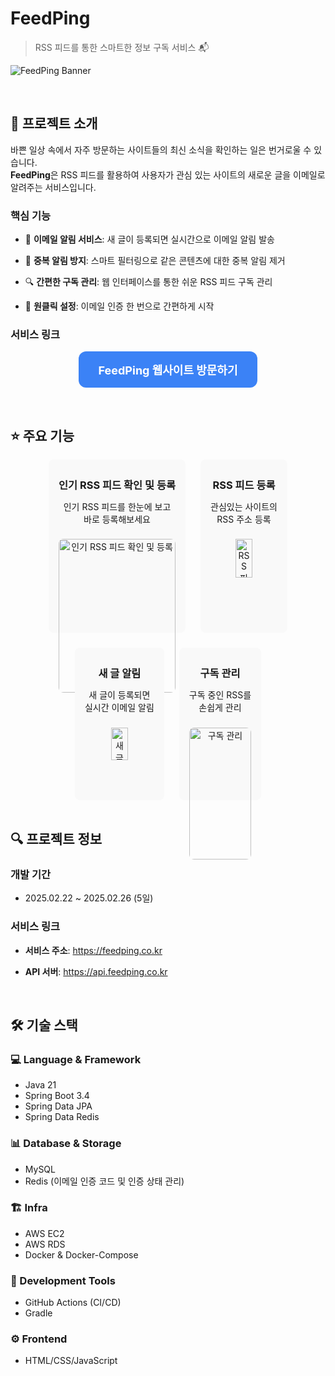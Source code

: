 # FeedPing
> RSS 피드를 통한 스마트한 정보 구독 서비스 📬

<!-- ![FeedPing Banner](https://github.com/user-attachments/assets/3cad9d3c-2a55-4b1e-bb48-5d89e712a7ba) -->

![FeedPing Banner](https://github.com/user-attachments/assets/cf001243-71a8-4188-88d6-b2709b3eddcc)

<br/>

## 📌 프로젝트 소개
바쁜 일상 속에서 자주 방문하는 사이트들의 최신 소식을 확인하는 일은 번거로울 수 있습니다.  
**FeedPing**은 RSS 피드를 활용하여 사용자가 관심 있는 사이트의 새로운 글을 이메일로 알려주는 서비스입니다.

### 핵심 기능
- 📮 **이메일 알림 서비스**: 새 글이 등록되면 실시간으로 이메일 알림 발송
  
- 🔄 **중복 알림 방지**: 스마트 필터링으로 같은 콘텐츠에 대한 중복 알림 제거
- 🔍 **간편한 구독 관리**: 웹 인터페이스를 통한 쉬운 RSS 피드 구독 관리
- 📱 **원클릭 설정**: 이메일 인증 한 번으로 간편하게 시작

### 서비스 링크

<p align="center">
  <a href="https://feedping.co.kr" target="_blank" 
     style="background-color: #3B82F6; color: #fff; padding: 16px 32px; font-size: 18px; font-weight: bold; border-radius: 12px; text-decoration: none; display: inline-block;">
    FeedPing 웹사이트 방문하기
  </a>
</p>

<br/>

## ⭐️ 주요 기능

<div align="center" style="display: flex; flex-wrap: wrap; gap: 24px; justify-content: center;">
  
  <!-- 1. 인기 RSS 피드 확인 및 등록 -->
  <div style="max-width: 220px; text-align: center; background: #f9f9f9; border-radius: 8px; padding: 16px;">
    <h3 style="margin: 12px 0 8px;">인기 RSS 피드 확인 및 등록</h3>
    <p style="font-size: 14px; line-height: 1.4;">
      인기 RSS 피드를 한눈에 보고<br/>
      바로 등록해보세요
    </p>
    <img src="https://github.com/user-attachments/assets/d0f7c815-2038-4aa5-8587-56dbd574d6ed"
         alt="인기 RSS 피드 확인 및 등록"
         style="width: 100%; border-radius: 8px; margin-top: 8px;" />
  </div>

  <!-- 2. RSS 피드 등록 -->
  <div style="max-width: 220px; text-align: center; background: #f9f9f9; border-radius: 8px; padding: 16px;">
    <h3 style="margin: 12px 0 8px;">RSS 피드 등록</h3>
    <p style="font-size: 14px; line-height: 1.4;">
      관심있는 사이트의<br/>
      RSS 주소 등록
    </p>
    <img src="https://github.com/user-attachments/assets/7e872088-6e74-4ac2-9f78-207b6fc5d878"
         alt="RSS 피드 등록"
         style="width: 50%; border-radius: 8px; margin-top: 8px;" />
  </div>

  <!-- 3. 새 글 알림 -->
  <div style="max-width: 220px; text-align: center; background: #f9f9f9; border-radius: 8px; padding: 16px;">
    <h3 style="margin: 12px 0 8px;">새 글 알림</h3>
    <p style="font-size: 14px; line-height: 1.4;">
      새 글이 등록되면<br/>
      실시간 이메일 알림
    </p>
    <img src="https://github.com/user-attachments/assets/f57c0382-7b5f-4726-a10b-afe018fafd24"
         alt="새 글 알림"
         style="width: 50%; border-radius: 8px; margin-top: 8px;" />
  </div>

  <!-- 4. 구독 관리 -->
  <div style="max-width: 220px; text-align: center; background: #f9f9f9; border-radius: 8px; padding: 16px;">
    <h3 style="margin: 12px 0 8px;">구독 관리</h3>
    <p style="font-size: 14px; line-height: 1.4;">
      구독 중인 RSS를<br/>
      손쉽게 관리
    </p>
    <img src="https://github.com/user-attachments/assets/f7dbaf33-dc96-4aa5-8746-9923c8889e67"
         alt="구독 관리"
         style="width: 100%; border-radius: 8px; margin-top: 8px;" />
  </div>
</div>

<br/>

## 🔍 프로젝트 정보
### 개발 기간
- 2025.02.22 ~ 2025.02.26 (5일)

### 서비스 링크
- **서비스 주소**: https://feedping.co.kr
  
- **API 서버**: https://api.feedping.co.kr

<br/>

## 🛠 기술 스택
### 💻 Language & Framework
- Java 21
- Spring Boot 3.4
- Spring Data JPA
- Spring Data Redis

### 📊 Database & Storage
- MySQL
- Redis (이메일 인증 코드 및 인증 상태 관리)

### 🏗 Infra
- AWS EC2
- AWS RDS
- Docker & Docker-Compose

### 🔧 Development Tools
- GitHub Actions (CI/CD)
- Gradle

### ⚙️ Frontend
- HTML/CSS/JavaScript
